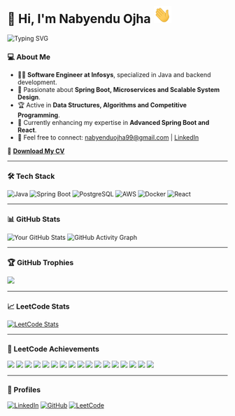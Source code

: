 # 🚀 Hi, I'm Nabyendu Ojha <img src="https://raw.githubusercontent.com/ABSphreak/ABSphreak/master/gifs/Hi.gif" width="40px" />

![Typing SVG](https://readme-typing-svg.herokuapp.com?font=Fira+Code&pause=1000&color=58A6FF&width=435&lines=Welcome+to+my+GitHub!;I+love+coding!;Let's+connect!)

### 💻 About Me
- 👨‍💻 **Software Engineer at Infosys**, specialized in Java and backend development.
- 🚀 Passionate about **Spring Boot, Microservices and Scalable System Design**.
- 🏆 Active in **Data Structures, Algorithms and Competitive Programming**.
- 🎯 Currently enhancing my expertise in **Advanced Spring Boot and React**.
- 📩 Feel free to connect: [nabyenduojha99@gmail.com](mailto:nabyenduojha99@gmail.com) | [LinkedIn](https://www.linkedin.com/in/nabyendu-ojha/)

📌 **[Download My CV](https://nojha.in/pdfs/Resume_NabyenduOjha.pdf)**

---

### 🛠️ Tech Stack
![Java](https://img.shields.io/badge/Java-%23ED8B00.svg?style=flat&logo=openjdk&logoColor=white)
![Spring Boot](https://img.shields.io/badge/Spring%20Boot-6DB33F?style=flat&logo=spring-boot&logoColor=white)
![PostgreSQL](https://img.shields.io/badge/PostgreSQL-316192?style=flat&logo=postgresql&logoColor=white)
![AWS](https://img.shields.io/badge/AWS-%23FF9900.svg?logo=amazon-web-services&logoColor=white)
![Docker](https://img.shields.io/badge/Docker-2496ED?style=flat&logo=docker&logoColor=white)
![React](https://img.shields.io/badge/React-20232A?style=flat&logo=react&logoColor=61DAFB)

---

### 📊 GitHub Stats
[//]: # ([![GitHub Streak]&#40;https://github-readme-streak-stats.herokuapp.com/?user=drikonmyar&theme=tokyonight&fire=FF5733&#41;]&#40;https://github.com/drikonmyar/&#41;)
![Your GitHub Stats](https://github-readme-stats.vercel.app/api?username=drikonmyar&show_icons=true&theme=tokyonight)
![GitHub Activity Graph](https://github-readme-activity-graph.vercel.app/graph?username=drikonmyar&theme=tokyo-night)

---

### 🏆 GitHub Trophies
<img src="https://github-profile-trophy.vercel.app/?username=drikonmyar&theme=onedark" width="600px" />

---

### 📈 LeetCode Stats
[![LeetCode Stats](https://leetcard.jacoblin.cool/nojha99?theme=dark&ext=heatmap)](https://leetcode.com/nojha99/)

---

### 🏅 LeetCode Achievements
<img src="https://assets.leetcode.com/static_assets/marketing/500_new.gif" width="80px"> <img src="https://assets.leetcode.com/static_assets/marketing/365_new.gif" width="80px"> <img src="https://assets.leetcode.com/static_assets/others/25100.gif" width="80px"> <img src="https://assets.leetcode.com/static_assets/others/2550.gif" width="80px"> <img src="https://assets.leetcode.com/static_assets/marketing/2024-100-new.gif" width="80px"> <img src="https://assets.leetcode.com/static_assets/marketing/2024-50.gif" width="80px"> <img src="https://assets.leetcode.com/static_assets/marketing/2023-50.gif" width="80px"> <img src="https://assets.leetcode.com/static_assets/marketing/2023-100.gif" width="80px"> <img src="https://leetcode.com/static/images/badges/2022/gif/2022-annual-100.gif" width="80px"> <img src="https://assets.leetcode.com/static_assets/marketing/202503.gif" width="80px"> <img src="https://assets.leetcode.com/static_assets/marketing/202502.gif" width="80px"> <img src="https://assets.leetcode.com/static_assets/marketing/202501.gif" width="80px"> <img src="https://leetcode.com/static/images/badges/2024/gif/2024-12.gif" width="80px"> <img src="https://leetcode.com/static/images/badges/2024/gif/2024-11.gif" width="80px"> <img src="https://leetcode.com/static/images/badges/2024/gif/2024-10.gif" width="80px"> <img src="https://assets.leetcode.com/static_assets/others/%E4%BA%8C%E5%88%86%E6%9F%A5%E6%89%BE_%E5%85%A5%E9%97%A8.gif" width="80px"> <img src="https://assets.leetcode.com/static_assets/others/SQLI.gif" width="80px">

---

### 🔗 Profiles
[![LinkedIn](https://custom-icon-badges.demolab.com/badge/LinkedIn-0A66C2?logo=linkedin-white&logoColor=fff)](https://linkedin.com/in/nabyendu-ojha) [![GitHub](https://img.shields.io/badge/GitHub-181717?style=flat&logo=github&logoColor=white)](https://github.com/drikonmyar) [![LeetCode](https://img.shields.io/badge/LeetCode-FFA116?style=flat&logo=leetcode&logoColor=white)](https://leetcode.com/nojha99)
